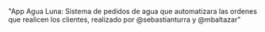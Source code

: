 "App Agua Luna: Sistema de pedidos de agua que automatizara las ordenes que realicen los clientes, realizado por @sebastianturra y @mbaltazar" 
